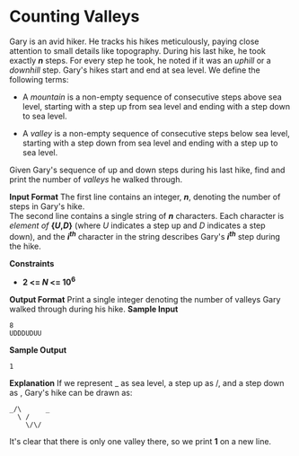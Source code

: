 # Counting	Valleys

Gary	is	an	avid	hiker.	He	tracks	his	hikes	meticulously,	paying	close	attention	to	small	details	like topography.	During	his	last	hike,	he	took	exactly	***n*** 	steps.	For	every	step	he	took,	he	noted	if	it	was	an	*uphill*
or	a	*downhill*	step.	Gary's	hikes	start	and	end	at	sea	level.	We	define	the	following	terms:

- A	_mountain_	is	a	non-empty	sequence	of	consecutive	steps	above	sea	level,	starting	with	a	step	up	from sea	level	and	ending	with	a	step	down	to	sea	level.
 
- A	_valley_	is	a	non-empty	sequence	of	consecutive	steps	below	sea	level,	starting	with	a	step	down	from sea	level	and	ending	with	a	step	up	to	sea	level.
 

Given	Gary's	sequence	of	up	and	down	steps	during	his	last hike,	find	and	print	the	number	of	*valleys*	he  walked	through.

**Input	Format**
The	first	line	contains	an	integer, ***n***,	denoting	the	number	of	steps	in	Gary's	hike.	
The	second	line	contains	a	single	string	of	***n*** 	characters.	Each	character	is *element of* **{*U*,*D*}** (where	_U_	indicates	a  step	up	and	_D_	indicates	a	step	down), and	the	***i<sup>th</sup>*** 	character	in	the	string	describes	Gary's	***i<sup>th</sup>*** 	step	during	the hike.

**Constraints**
- **2 <= *N* <= 10<sup>6</sup>**

**Output	Format**
Print	a	single	integer	denoting	the	number	of	valleys	Gary	walked	through	during	his	hike.
**Sample	Input**

```
8
UDDDUDUU
```

**Sample	Output**
```
1
```
**Explanation**
If	we	represent	_	as	sea	level,	a	step	up	as	/,	and	a	step	down	as	\,	Gary's	hike	can	be	drawn	as:
```
_/\		 _			
  \	/
	\/\/
```
It's	clear	that	there	is	only	one	valley	there,	so	we	print	 **1**	on	a	new	line.
